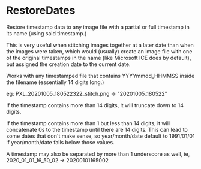 # RestoreDates
Restore timestamp data to any image file with a partial or full timestamp in its name (using said timestamp.)

This is very useful when stitching images together at a later date than when the images were taken, which would (usually) create
an image file with one of the original timestamps in the name (like Microsoft ICE does by default), but assigned the creation date
to the current date.

Works with any timestamped file that contains YYYYmmdd_HHMMSS inside the filename (essentially 14 digits long.)

eg: PXL_20201005_180522322_stitch.png -> "20201005_180522"

If the timestamp contains more than 14 digits, it will truncate down to 14 digits.

If the timestamp contains more than 1 but less than 14 digits, it will concatenate 0s to the timestamp until there are 14 digits.
This can lead to some dates that don't make sense, so year/month/date default to 1991/01/01 if year/month/date falls below those values.

A timestamp may also be separated by more than 1 underscore as well, ie, 2020_01_01_16_50_02 -> 20200101165002
